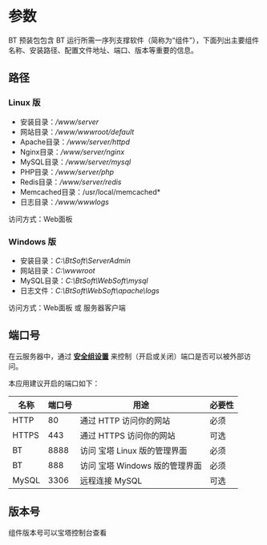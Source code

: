 # 参数

BT 预装包包含 BT 运行所需一序列支撑软件（简称为“组件”），下面列出主要组件名称、安装路径、配置文件地址、端口、版本等重要的信息。

## 路径

### Linux 版

*   安装目录：*/www/server*
*   网站目录：*/www/wwwroot/default*
*   Apache目录：*/www/server/httpd*
*   Nginx目录：*/www/server/nginx*
*   MySQL目录：*/www/server/mysql*
*   PHP目录：*/www/server/php*
*   Redis目录：*/www/server/redis*
*   Memcached目录：/usr/local/memcached*
*   日志目录：*/www/wwwlogs*

访问方式：Web面板

### Windows 版

*   安装目录：*C:\BtSoft\ServerAdmin*
*   网站目录：*C:\wwwroot*
*   MySQL目录：*C:\BtSoft\WebSoft\mysql*
*   日志文件：*C:\BtSoft\WebSoft\apache\logs*

访问方式：Web面板 或 服务器客户端

## 端口号

在云服务器中，通过 **[安全组设置](https://support.websoft9.com/docs/faq/zh/tech-instance.html)** 来控制（开启或关闭）端口是否可以被外部访问。 

本应用建议开启的端口如下：

| 名称 | 端口号 | 用途 |  必要性 |
| --- | --- | --- | --- |
| HTTP | 80 | 通过 HTTP 访问你的网站 | 必须 |
| HTTPS | 443 | 通过 HTTPS 访问你的网站 | 可选 |
| BT| 8888 | 访问 宝塔 Linux 版的管理界面 | 必须 |
| BT | 888 | 访问 宝塔 Windows 版的管理界面 | 必须 |
| MySQL | 3306 | 远程连接 MySQL | 可选 |

## 版本号

组件版本号可以宝塔控制台查看